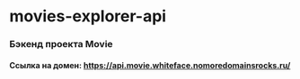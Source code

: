 # movies-explorer-api
### Бэкенд проекта Movie
#### Ссылка на домен: https://api.movie.whiteface.nomoredomainsrocks.ru/
